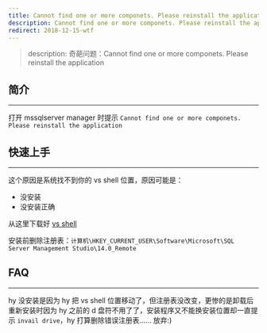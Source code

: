 ```yaml
---
title: Cannot find one or more componets. Please reinstall the application
description: Cannot find one or more componets. Please reinstall the application
redirect: 2018-12-15-wtf
---
```


> description: 奇葩问题：Cannot find one or more componets. Please reinstall the application

## 简介
---
打开 mssqlserver manager 时提示 `Cannot find one or more componets. Please reinstall the application`

## 快速上手
---
这个原因是系统找不到你的 vs shell 位置，原因可能是：
- 没安装
- 没安装正确

从这里下载好 [vs shell](https://visualstudio.microsoft.com/zh-hans/vs/older-downloads/isolated-shell/?rr=https%3A%2F%2Fwww.google.com%2F)

安装前删除注册表：`计算机\HKEY_CURRENT_USER\Software\Microsoft\SQL Server Management Studio\14.0_Remote`

## FAQ
---
hy 没安装是因为 hy 把 vs shell 位置移动了，但注册表没改变，更惨的是卸载后重新安装时因为 hy 之前的 d 盘符不用了了，安装程序又不能换安装位置却一直提示 `invail drive`，hy 打算删除错误注册表...... 放弃:)

